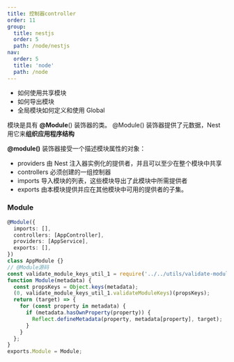 ```yaml
---
title: 控制器controller
order: 11
group:
  title: nestjs
  order: 5
  path: /node/nestjs
nav:
  order: 5
  title: 'node'
  path: /node
---
```


- 如何使用共享模块
- 如何导出模块
- 全局模块如何定义和使用 Global

模块是具有 **@Module**() 装饰器的类。 @Module() 装饰器提供了元数据，Nest 用它来**组织应用程序结构**

**@module()** 装饰器接受一个描述模块属性的对象：

- providers 由 Nest 注入器实例化的提供者，并且可以至少在整个模块中共享
- controllers 必须创建的一组控制器
- imports 导入模块的列表，这些模块导出了此模块中所需提供者
- exports 由本模块提供并应在其他模块中可用的提供者的子集。

### Module

```ts
@Module({
  imports: [],
  controllers: [AppController],
  providers: [AppService],
  exports: [],
})
class AppModule {}
// @Module源码
const validate_module_keys_util_1 = require('../../utils/validate-module-keys.util');
function Module(metadata) {
  const propsKeys = Object.keys(metadata);
  (0, validate_module_keys_util_1.validateModuleKeys)(propsKeys);
  return (target) => {
    for (const property in metadata) {
      if (metadata.hasOwnProperty(property)) {
        Reflect.defineMetadata(property, metadata[property], target);
      }
    }
  };
}
exports.Module = Module;
```

